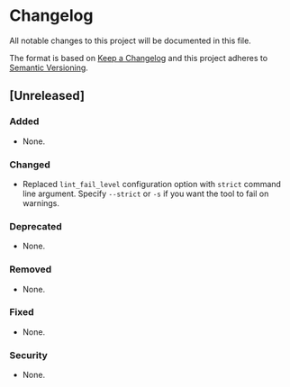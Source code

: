 # Changelog
All notable changes to this project will be documented in this file.

The format is based on [Keep a Changelog](http://keepachangelog.com/en/1.0.0/) and this project adheres to [Semantic Versioning](http://semver.org/spec/v2.0.0.html).

## [Unreleased]
### Added
- None.
### Changed
- Replaced `lint_fail_level` configuration option with `strict` command line argument. Specify `--strict` or `-s` if you want the tool to fail on warnings.
### Deprecated
- None.
### Removed
- None.
### Fixed
- None.
### Security
- None.
